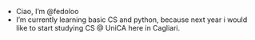 - Ciao, I’m @fedoloo
- I’m currently learning basic CS and python, because next year i would like to start studying CS @ UniCA here in Cagliari.

<!---
fedoloo/fedoloo is a ✨ special ✨ repository because its `README.md` (this file) appears on your GitHub profile.
You can click the Preview link to take a look at your changes.
--->
